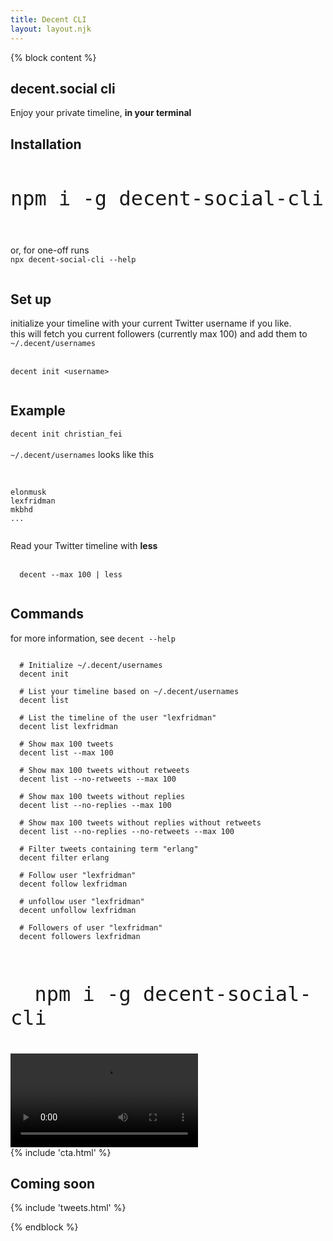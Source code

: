 ```yaml
---
title: Decent CLI
layout: layout.njk
---
```


{% block content %}
<section class=" text-left">
  <div class="container">
    <div class="row mt-5 mb-5">
      <div class="col-lg-12 mx-auto">
        <h1 class="title">decent.social cli</h1>
        <p class="">Enjoy your private timeline, <b>in your terminal</b></p>
      </div>
      <div class="col-lg-12 mx-auto mt-5">
        <div class="mt-5">
          <h1 class="title mt-5 mb-3">Installation</h1>
          <code style="font-size: 2rem">
npm i -g decent-social-cli
          </code>
          <br>
          <br>
          or, for one-off runs
          <code>
npx decent-social-cli --help
          </code>
        </div>
        <div class="mt-5">
          <h1 class="title mt-5 mb-3">Set up</h1>
          <p class="lead">
            initialize your timeline with your current Twitter username if you like.
            <br>
            this will fetch you current followers (currently max 100) and add them to <code>~/.decent/usernames</code>
            <br>
            <br>
            <code>
decent init &lt;username&gt;
            </code>
          </p>
        </div>
        <div class="mt-5">
          <h1 class="title mt-5 mb-3">Example</h1>
          <code>decent init christian_fei</code>
          <br>
          <br>
          <code>~/.decent/usernames</code> looks like this
          <br>
          <br>
          <pre><code>
elonmusk
lexfridman
mkbhd
...
          </code></pre>
        </div>
        <div class="mt-5">
          Read your Twitter timeline with <b>less</b>
          <br>
          <br>
          <code>
  decent --max 100 | less
          </code>
        </div>
        <div class="mt-5">
          <h1 class="title mt-5 mb-3">Commands</h1>
          <p class="lead">
            for more information, see <code>decent --help</code>
            <br>
            <pre class="pre-scrollable"><code>
  # Initialize ~/.decent/usernames
  decent init<br>
  # List your timeline based on ~/.decent/usernames
  decent list<br>
  # List the timeline of the user "lexfridman"
  decent list lexfridman<br>
  # Show max 100 tweets
  decent list --max 100<br>
  # Show max 100 tweets without retweets
  decent list --no-retweets --max 100<br>
  # Show max 100 tweets without replies
  decent list --no-replies --max 100<br>
  # Show max 100 tweets without replies without retweets
  decent list --no-replies --no-retweets --max 100<br>
  # Filter tweets containing term "erlang"
  decent filter erlang<br>
  # Follow user "lexfridman"
  decent follow lexfridman<br>
  # unfollow user "lexfridman"
  decent unfollow lexfridman<br>
  # Followers of user "lexfridman"
  decent followers lexfridman
            </code></pre>
          </p>
        </div>
        <div class="mt-5">
          <code style="font-size: 2rem">
  npm i -g decent-social-cli
          </code>
        </div>
      </div>
      <div class="col-lg-12 mx-auto text-center mt-5">
        <video class="img-fluid" style="max-width: 100%" autoplay loop src="/img/decent.social.cli.mp4"></video>
      </div>
      <div class="col-lg-12 mx-auto mt-5">
        <img class="img-fluid" style="max-width: 100%" lazy="/img/cli.carbon.png" />
      </div>
    </div>
  </div>
</section>

<section id="cta" class="text-center mt-5 py-5">
  <div class="container">
    <div class="row mt-5 mb-5">
      <div class="col-lg-8 mx-auto">
        {% include 'cta.html' %}
      </div>
    </div>
  </div>
</section>

<section class="text-center mt-5 py-5">
  <div class="container">
    <div class="row mt-5">
    <div class="col-lg-7 mx-auto mb-5 text-center">
      <h1>Coming soon</h1>
      {% include 'tweets.html' %}
    </div>
  </div>
</section>


{% endblock %}